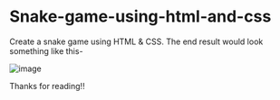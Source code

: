 # Snake-game-using-html-and-css

Create a snake game using HTML & CSS. The end result would look something like this-

![image](https://user-images.githubusercontent.com/89985177/173494762-498aebf5-943a-4169-a4d6-63a0ecde4e15.png)


Thanks for reading!!
